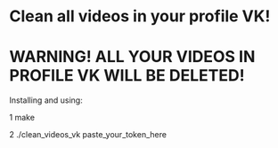 # Clean all videos in your profile VK!
# WARNING! ALL YOUR VIDEOS IN PROFILE VK WILL BE DELETED!
Installing and using:

1 make

2 ./clean_videos_vk paste_your_token_here

